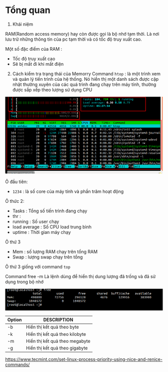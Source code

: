 # Tổng quan 
1. Khái niệm

RAM(Random access memory) hay còn được gọi là bộ nhớ tạm thời. Là nơi lưu trữ những thông tin của pc tạm thời và có tốc độ truy xuất cao. 

Một số đặc điểm của RAM : 
- Tốc độ truy xuất cao
- Sẽ bị mất đi khi mất điện 

2. Cách kiểm tra trạng thái của Memorry 
Command `htop` : là một trình xem và quản lý tiến trình của hệ thống. Nó hiển thị một danh sách được cập nhật thường xuyên của các quá trình đang chạy trên máy tính, thường được sắp xếp theo lượng sử dụng CPU

![](../images/screenshot_9.png)

Ô đầu tiên: 
- `1234` : là số core của máy tính và phần trăm hoạt động

Ô thức 2: 
- Tasks        :  Tổng số tiến trình đang chạy       
- thr          :   
- running      : Số user chạy     
- load average : Số CPU load trung bình 
- uptime       : Thời gian máy chạy 

Ô thứ 3 
- Mem :  số lượng RAM chạy trên tổng RAM 
- Swap : lượng swap chạy trên tổng 

Ô thứ 3 giống với command `top`

Command free -m 
Là lệnh dùng để hiển thị dung lượng đã trống và đã sử dụng trong bộ nhớ 

![](../images/screenshot_2.png)

| Option | DESCRIPTION | 
|-------|-----------|
| -b  | Hiển thị kết quả theo byte |
| -k | Hiển thị kết quả theo kilobyte|
| -m | Hiển thị kết quả theo megabyte | 
| -g | Hiển thị kết quả theo gigabyte | 


https://www.tecmint.com/set-linux-process-priority-using-nice-and-renice-commands/


